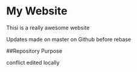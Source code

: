 # My Website

Thisi is a really awesome website

Updates made on master on Github before rebase

##Repository Purpose

conflict
edited locally
